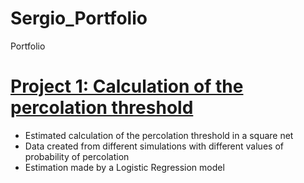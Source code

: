 # Sergio_Portfolio
Portfolio

# [Project 1: Calculation of the percolation threshold](https://github.com/ssoler90/percolation)
- Estimated calculation of the percolation threshold in a square net
- Data created from different simulations with different values of probability of percolation
- Estimation made by a Logistic Regression model

